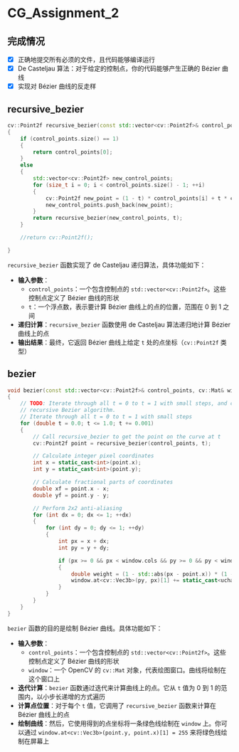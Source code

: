 # CG_Assignment_2

## **完成情况**

- [x] 正确地提交所有必须的文件，且代码能够编译运行
- [x] De Casteljau 算法：对于给定的控制点，你的代码能够产生正确的 Bézier 曲线
- [x] 实现对 Bézier 曲线的反走样

## **recursive_bezier**

```c++
cv::Point2f recursive_bezier(const std::vector<cv::Point2f>& control_points, float t)
{
    if (control_points.size() == 1)
    {
        return control_points[0];
    }
    else
    {
        std::vector<cv::Point2f> new_control_points;
        for (size_t i = 0; i < control_points.size() - 1; ++i)
        {
            cv::Point2f new_point = (1 - t) * control_points[i] + t * control_points[i + 1];
            new_control_points.push_back(new_point);
        }
        return recursive_bezier(new_control_points, t);
    }

    //return cv::Point2f();

}
```

`recursive_bezier` 函数实现了 de Casteljau 递归算法，具体功能如下：

- **输入参数**：
  - `control_points`：一个包含控制点的 `std::vector<cv::Point2f>`。这些控制点定义了 Bézier 曲线的形状
  - `t`：一个浮点数，表示要计算 Bézier 曲线上的点的位置，范围在 0 到 1 之间
- **递归计算**：`recursive_bezier` 函数使用 de Casteljau 算法递归地计算 Bézier 曲线上的点
- **输出结果**：最终，它返回 Bézier 曲线上给定 `t` 处的点坐标（`cv::Point2f` 类型）

## **bezier**

```c++
void bezier(const std::vector<cv::Point2f>& control_points, cv::Mat& window)
{
    // TODO: Iterate through all t = 0 to t = 1 with small steps, and call de Casteljau's 
    // recursive Bezier algorithm.
    // Iterate through all t = 0 to t = 1 with small steps
    for (double t = 0.0; t <= 1.0; t += 0.001)
    {
        // Call recursive_bezier to get the point on the curve at t
        cv::Point2f point = recursive_bezier(control_points, t);

        // Calculate integer pixel coordinates
        int x = static_cast<int>(point.x);
        int y = static_cast<int>(point.y);

        // Calculate fractional parts of coordinates
        double xf = point.x - x;
        double yf = point.y - y;

        // Perform 2x2 anti-aliasing
        for (int dx = 0; dx <= 1; ++dx)
        {
            for (int dy = 0; dy <= 1; ++dy)
            {
                int px = x + dx;
                int py = y + dy;

                if (px >= 0 && px < window.cols && py >= 0 && py < window.rows)
                {
                    double weight = (1 - std::abs(px - point.x)) * (1 - std::abs(py - point.y));
                    window.at<cv::Vec3b>(py, px)[1] += static_cast<uchar>(weight * 255);
                }
            }
        }
    }
}
```

`bezier` 函数的目的是绘制 Bézier 曲线。具体功能如下：

- **输入参数**：
  - `control_points`：一个包含控制点的 `std::vector<cv::Point2f>`。这些控制点定义了 Bézier 曲线的形状
  - `window`：一个 OpenCV 的 `cv::Mat` 对象，代表绘图窗口。曲线将绘制在这个窗口上
- **迭代计算**：`bezier` 函数通过迭代来计算曲线上的点。它从 `t` 值为 0 到 1 的范围内，以小步长递增的方式遍历
- **计算点位置**：对于每个 `t` 值，它调用了 `recursive_bezier` 函数来计算在 Bézier 曲线上的点
- **绘制曲线**：然后，它使用得到的点坐标将一条绿色线绘制在 `window` 上。你可以通过 `window.at<cv::Vec3b>(point.y, point.x)[1] = 255` 来将绿色线绘制在屏幕上